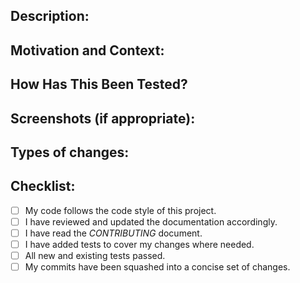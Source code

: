 <!--- Provide a general summary of your changes in the Title above -->

## Description:

<!--- Describe your changes in detail -->

## Motivation and Context:

<!--- Why is this change required? What problem does it solve? -->
<!--- If it fixes an open issue, please link to the issue here. -->

## How Has This Been Tested?

<!--- Please describe in detail how you tested your changes. -->
<!--- Include details of your testing environment, and the tests you ran to -->
<!--- see how your change affects other areas of the code, etc. -->

## Screenshots (if appropriate):

## Types of changes:

<!--- What types of changes does your code introduce? -->
<!--- Bug fix? (non-breaking change which fixes an issue)? -->
<!--- New feature? (non-breaking change which adds functionality) -->
<!--- Breaking change? (fix or feature that would cause existing functionality to change) -->

## Checklist:

<!--- Go over all the following points, and put an `x` in all the boxes that apply. -->
<!--- If you're unsure about any of these, don't hesitate to ask. We're here to help! -->

- [ ] My code follows the code style of this project.
- [ ] I have reviewed and updated the documentation accordingly.
- [ ] I have read the _CONTRIBUTING_ document.
- [ ] I have added tests to cover my changes where needed.
- [ ] All new and existing tests passed.
- [ ] My commits have been squashed into a concise set of changes.
